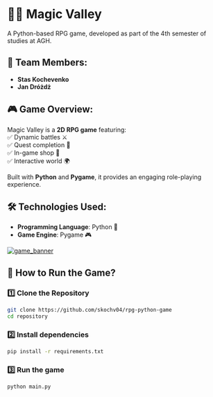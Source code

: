 # 🧙‍♂️ Magic Valley

A Python-based RPG game, developed as part of the 4th semester of studies at AGH.

## 👥 Team Members:
- **Stas Kochevenko**  
- **Jan Dróżdż**

## 🎮 Game Overview:
Magic Valley is a **2D RPG game** featuring:  
✅ Dynamic battles ⚔️  
✅ Quest completion 📜  
✅ In-game shop 🛒  
✅ Interactive world 🌍  

Built with **Python** and **Pygame**, it provides an engaging role-playing experience.

## 🛠️ Technologies Used:
- **Programming Language**: Python 🐍  
- **Game Engine**: Pygame 🎮  
   
[![game_banner](baner.png)](https://www.youtube.com/watch?v=M2kYhqqz4nw)

## 🚀 How to Run the Game?

### 1️⃣ Clone the Repository
```bash
git clone https://github.com/skochv04/rpg-python-game  
cd repository
```

### 2️⃣ Install dependencies
```bash
pip install -r requirements.txt
```

### 3️⃣ Run the game
```bash
python main.py
```
